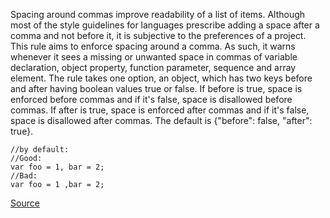 Spacing around commas improve readability of a list of items. Although most of the style guidelines for languages prescribe adding a space after a comma and not before it, it is subjective to the preferences of a project.
This rule aims to enforce spacing around a comma. As such, it warns whenever it sees a missing or unwanted space in commas of variable declaration, object property, function parameter, sequence and array element.
The rule takes one option, an object, which has two keys before and after having boolean values true or false. If before is true, space is enforced before commas and if it's false, space is disallowed before commas. If after is true, space is enforced after commas and if it's false, space is disallowed after commas. The default is {"before": false, "after": true}.

```
//by default:
//Good:
var foo = 1, bar = 2;
//Bad:
var foo = 1 ,bar = 2;

```

[Source](http://eslint.org/docs/rules/comma-spacing)
